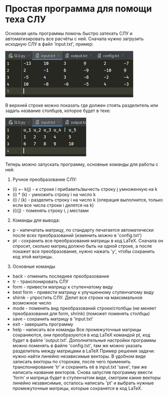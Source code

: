 # Простая программа для помощи теха СЛУ

Основная цель программы помочь быстро затехать СЛУ и автоматизировать все расчёты с ней.
Сначала нужно загрузить исходную СЛУ в файл 'input.txt', пример:

![alt text](resource/pycharm64_2020-01-30_23-13-56.png)

В верхней строке можно показать где должен стоять разделитель или задать название столбцов, которое будет в техе:

![alt text](resource/pycharm64_2020-01-30_22-10-06.png)

Теперь можно запускать программу, основные команды для работы с ней:
1) Ручное преобразование СЛУ:
 * (i) +- k(j) - к строке i прибавить/вычесть строку j умноженную на k
 * (i) * (k) - умножить строку i на число k
 * (i) / (k) - разделить строку i на число k (операция выполнится, только если все числа строки i делятся на k)
 * (i)(j) - поменять строку i, j местами
2) Команды для вывода:
* p - напечатать матрицу, по стандарту печатается автоматически после всех преобразований (изменить можно в 'config.txt')
* pt - сохранить все преобразования матрицы в код LaTeX. Сначала он спросит, сколько матриц должно быть на одной строке, а после покажет все преобразования, нужно нажать 'y', чтобы сохранить код этой матрицы.
3) Основные команды
* back - отменить последнее преобразование
* tr - транспонировать СЛУ
* form - привести матрицу к ступенчатому виду
* best form - привести матрицу к улучшенному ступенчатому виду
* shirnk - упростить СЛУ. Делит все строки на максимальное возможное число
* mode - поменять вид преобразований строки/столбцы (не меняет преобразования для form, shrink) (поможет поменять столбцы)
* save - сохранить матрицу в 'input.txt'
* exit - завершить программу
* help - написать все команды
Все промежуточные матрицы сохраняются, они преобразуются в код LaTeX командой pt, код будет в файле 'output.txt'. Дополнительные настройки программы можно поменять в файле 'config.txt', там же можно указать разделитель между матрицами в LaTeX
Пример решения задачи: нужно найти линейно независимые векторы.
В удобном виде записать векторы по сторокам, после чего применить транспонирование 'tr' и сохранить её в input.txt 'save', там же написать название векторов. Снова запустив программу ввести 'form' и матрица будет в ступенчатом виде, смотрим какие векторы линейно независимые, осталось написать 'pt' и выбрать нужные промежуточные матрицы, которые сохранятся в код LaTeX.
